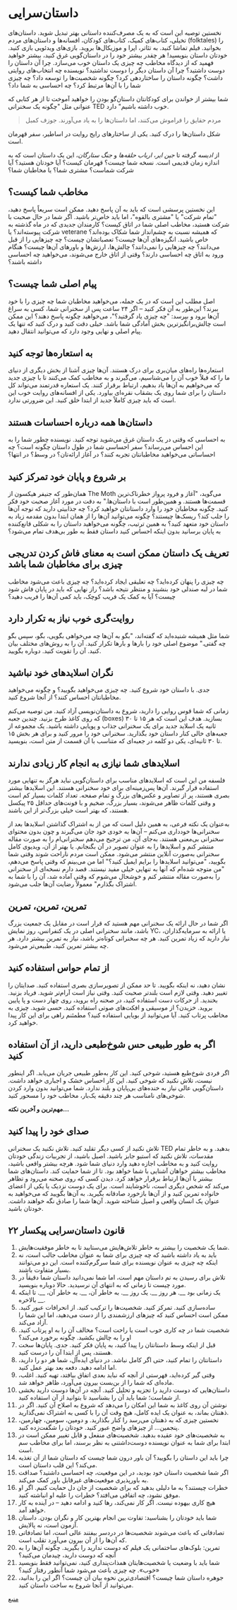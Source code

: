 # داستان‌سرایی

نخستین توصیه این است که به یک مصرف‌کننده داستانی بهتر تبدیل شوید. داستان‌های تخیلی، کتاب‌های کمیک، کتاب‌های کودکان، افسانه‌ها و داستان‌های مردم (folktales) را بخوانید. فیلم تماشا کنید. به تئاتر، اپرا و موزیکال‌ها بروید. بازی‌های ویدئویی بازی کنید. خودتان داستان بنویسید! هر چقدر بیشتر خود را در داستان‌گویی غرق کنید، بیشتر خواهید فهمید که از دیدگاه مخاطب چه چیزی یک داستان خوب می‌سازد. چرا آن داستان را دوست داشتید؟ چرا آن داستان دیگر را دوست نداشتید؟ نویسنده چه انتخاب‌های روایتی داشت؟ چگونه داستان را ساختاردهی کرد؟ چگونه شخصیت‌ها را توسعه داد؟ چه چیزی شما را با آن‌ها مرتبط کرد؟ چه احساسی به شما داد؟

شما بیشتر از خواندن برای کودکانتان داستان‌گو بودن را خواهید آموخت تا از هر کتابی که عنوانی مثل "چگونه یک سخنرانی TED خوب داشته باشیم" دارد. 

> مردم حقایق را فراموش می‌کنند، اما داستان‌ها را به یاد می‌آورند.
> جوزف کمبل


شکل داستان‌ها را درک کنید. یکی از ساختارهای رایج روایت در اساطیر، سفر قهرمان است.

از _ادیسه_ گرفته تا _جین ایر_، _ارباب حلقه‌ها_ و _جنگ ستارگان_، این یک داستان است که به اندازه زمان قدیمی است. نسخه شما چیست؟ قهرمان کیست؟ آیا خودتان هستید؟ آیا شرکت شماست؟ مشتری شما؟ یا مخاطبان شما؟

## مخاطب شما کیست؟

این نخستین پرسشی است که باید به آن پاسخ دهید. ممکن است سریعاً پاسخ دهید، "تمام شرکت" یا "مشتری بالقوه"، اما باید خاص‌تر باشید. اگر شما در حال صحبت با شرکت هستید، مخاطب اصلی شما در اتاق کیست؟ کارمندان جدیدی که در ماه گذشته به شرکت پیوسته‌اند؟ یا veterane که همیشه نسبت به چشم‌انداز شما شکاک بوده‌اند؟ خاص باشید. انگیزه‌های آن‌ها چیست؟ تعصباتشان چیست؟ چه چیزهایی را از قبل می‌دانند؟ چه چیزهایی را نمی‌دانند؟ چالش‌ها، ارزش‌ها و باورهای آن‌ها چیست؟ هنگام ورود به اتاق چه احساسی دارند؟ وقتی از اتاق خارج می‌شوند، می‌خواهید چه احساسی داشته باشند؟

## پیام اصلی شما چیست؟

اصل مطلب این است که در یک جمله، می‌خواهید مخاطبان شما چه چیزی را با خود ببرند؟ این‌طور به آن فکر کنید – اگر ۲۴ ساعت پس از سخنرانی شما، کسی به سراغ آن‌ها برود و بپرسد: "چه چیزی یاد گرفتید؟"، می‌خواهید چگونه پاسخ دهند؟ این ممکن است چالش‌برانگیزترین بخش آمادگی شما باشد. خیلی دقت کنید و درک کنید که تنها یک پیام اصلی و نهایی وجود دارد که می‌توانید انتقال دهید.

## به استعاره‌ها توجه کنید

استعاره‌ها راه‌های میان‌بری برای درک هستند. آن‌ها چیزی آشنا از بخش دیگری از دنیای ما را که قبلاً خوب آن را می‌شناسیم، می‌گیرند و به مخاطب کمک می‌کنند تا با چیزی جدید که می‌خواهیم به آن‌ها یاد بدهیم، ارتباط برقرار کنند. یک استعاره قدرتمند می‌تواند کل داستان را برای شما روی یک بشقاب نقره‌ای بیاورد. یکی از افسانه‌های روایت خوب این است که باید چیزی کاملاً جدید از ابتدا خلق کنید. این ضرورتی ندارد.

## داستان‌ها همه درباره احساسات هستند

به احساسی که وقتی در یک داستان غرق می‌شوید توجه کنید. نویسنده چطور شما را به این احساس می‌رساند؟ سفر احساسی شما در طول داستان چگونه است؟ چه احساساتی می‌خواهید مخاطبانتان تجربه کنند؟ در آغاز ارائه‌تان؟ در وسط؟ در انتها؟

## بر شروع و پایان خود تمرکز کنید

همان‌طور که جنیفر هیکسون از The Moth می‌گوید، "آغاز و فرود پرواز خطرناک‌ترین قسمت‌ها هستند. و همین‌طور است با داستان‌ها." به دقت در مورد آغاز صحبت خود فکر کنید. چگونه مخاطبان خود را وارد داستانتان خواهید کرد؟ چه جذابیتی دارید که توجه آن‌ها را جلب کند؟ ریسک‌ها چیستند؟ چگونه می‌توانید آن‌ها را از همان ابتدا بدون مقدمه زیاد به داستان خود متعهد کنید؟ به همین ترتیب، چگونه می‌خواهید داستان را به شکلی قانع‌کننده به پایان برسانید بدون اینکه احساس کنید داستان فقط به طور بی‌هدف تمام می‌شود؟

## تعریف یک داستان ممکن است به معنای فاش کردن تدریجی چیزی برای مخاطبان شما باشد

چه چیزی را پنهان کرده‌اید؟ چه تعلیقی ایجاد کرده‌اید؟ چه چیزی باعث می‌شود مخاطب شما در لبه صندلی خود بنشیند و منتظر نتیجه باشد؟ راز نهایی که باید در پایان فاش شود چیست؟ آیا به کمک یک فریب کوچک، باید کمی آن‌ها را فریب دهید؟

## روایت‌گری خوب نیاز به تکرار دارد

شما مثل همیشه شنیده‌اید که گفته‌اند، "بگو به آن‌ها چه می‌خواهی بگویی، بگو، سپس بگو چه گفتی." موضوع اصلی خود را بارها و بارها تکرار کنید. آن را به روش‌های مختلف بیان کنید. آن را تقویت کنید. دوباره بگویید.

## نگران اسلایدهای خود نباشید

جدی. با داستان خود شروع کنید. چه چیزی می‌خواهید بگویید؟ و چگونه می‌خواهید مخاطبانتان احساس کنند؟ از آنجا شروع کنید.

زمانی که شما قوس روایی را دارید، شروع به داستان‌نویسی آزاد کنید. من توصیه می‌کنم که روی کاغذ طرح بزنید. چندین جعبه (boxes) بسازید. هدف این است که هر ۱۵ تا ۳۰ ثانیه یک اسلاید جدید برای یک سخنرانی جذاب و پویایی داشته باشید. یک مجموعه از جعبه‌های خالی کنار داستان خود بگذارید. سخنرانی خود را مرور کنید و برای هر بخش ۱۵ تا ۳۰ ثانیه‌ای، یکی دو کلمه در جعبه‌ای که متناسب با آن قسمت از متن است، بنویسید.

## اسلایدهای شما نیازی به انجام کار زیادی ندارند

فلسفه من این است که اسلایدهای مناسب برای داستان‌گویی نباید هرگز به تنهایی مورد استفاده قرار گیرند. آن‌ها پس‌زمینه‌ای برای خود سخنرانی هستند. این اسلایدها بیشتر بصری هستند، پر از تصاویر و عکس‌های بزرگ و تمام صفحه. تعداد کلمات بسیار کم است و وقتی کلمات ظاهر می‌شوند، بسیار بزرگ، ضخیم و با فونت‌های حداقل ۲۵ پیکسل هستند، که بهتر است خیلی بزرگ‌تر از این باشند.

به‌عنوان یک نکته فرعی، به همین دلیل است که من از به اشتراک گذاشتن اسلایدها بعد از سخنرانی‌ها خودداری می‌کنم – آن‌ها به خودی خود جان می‌گیرند و چون بدون محتوای سخنرانی بی‌معنی هستند. به‌جای آن، من ترجیح می‌دهم سخنرانی‌ام را به صورت مقاله منتشر کنم و اسلایدها را به عنوان تصویر در آن بگنجانم. یا بهتر از آن، ویدیوی کامل سخنرانی به‌صورت آنلاین منتشر می‌شود. ممکن است مردم ناراحت شوند وقتی شما بگویید، "می‌توانید اسلایدها را برایم ایمیل کنید؟" اما من می‌بینم که وقتی پاسخ می‌دهم، "من متوجه شده‌ام که آنها به تنهایی خیلی مفید نیستند. قصد دارم نسخه‌ای از سخنرانی را به‌صورت مقاله منتشر کنم و خوشحال می‌شوم که وقتی آماده شد، آن را با شما به اشتراک بگذارم" معمولاً رضایت آن‌ها جلب می‌شود.

## تمرین، تمرین، تمرین

اگر شما در حال ارائه یک سخنرانی مهم هستید که قرار است در مقابل یک جمعیت بزرگ باشد، مانند سخنرانی اصلی در یک کنفرانس، روز نمایش YC، یا ارائه به سرمایه‌گذاران، نیاز دارید که زیاد تمرین کنید. هر چه سخنرانی کوتاه‌تر باشد، نیاز به تمرین بیشتر دارد. هر چه بیشتر تمرین کنید، طبیعی‌تر می‌شود.

## از تمام حواس استفاده کنید

نشان دهید، نه اینکه بگویید. تا حد ممکن از تصویرسازی بصری استفاده کنید. صدایتان را تغییر دهید. وقتی لازم است بلندتر صحبت کنید. وقتی نیاز است آرام‌تر شوید. فریاد بزنید. بخندید. از حرکات دست استفاده کنید، در صحنه راه بروید، روی چهار دست و پا پایین بروید. خزیدن؟ از موسیقی و افکت‌های صوتی استفاده کنید. حسی شوید. چیزی به مخاطب پرتاب کنید. آیا می‌توانید از بویایی استفاده کنید؟ مطمئنم راهی برای این کار پیدا خواهید کرد.

## اگر به طور طبیعی حس شوخ‌طبعی دارید، از آن استفاده کنید

اگر فردی شوخ‌طبع هستید، شوخی کنید. این کار به‌طور طبیعی جریان می‌یابد. اگر اینطور نیست، تلاش نکنید که شوخی کنید. این کار احساس خشک و اجباری خواهد داشت. داستان‌گویی عالی نیاز به خنده‌های بی‌پایان و بلند ندارد. شما می‌توانید بدون وارد کردن شوخی‌های نامناسب هر چند دقیقه یک‌بار، مخاطب خود را مسحور کنید.

**مهم‌ترین و آخرین نکته…**

## صدای خود را پیدا کنید

تلاش نکنید از کسی دیگر تقلید کنید. تلاش نکنید یک سخنرانی TED بدهید. و به خاطر تمام مقدسات، تلاش نکنید که استیو جابز باشید. اصیل باشید، از تجربیات زندگی خودتان روایت کنید و به مخاطب اجازه دهید وارد دنیای شما شود. هرچه بیشتر واقعی باشید، مخاطب بیشتر خواهان آشنایی با شما خواهد بود. تا از شما حمایت کند. داستان‌های شما بیشتر با آن‌ها ارتباط برقرار خواهد کرد. دیدن کسی که روی صحنه می‌رود و تظاهر می‌کند که شخص دیگری است، ناخوشایند است. برای یک دوست نزدیک یا یکی از اعضای خانواده تمرین کنید و از آن‌ها بازخورد صادقانه بگیرید. به آن‌ها بگویید که می‌خواهید به عنوان یک انسان واقعی و اصیل شناخته شوید. آن‌ها شما را صادق نگه خواهند داشت. خودتان باشید.

## ۲۲ قانون داستان‌سرایی پیکسار

1. شما یک شخصیت را بیشتر به خاطر تلاش‌هایش می‌ستایید تا به خاطر موفقیت‌هایش.
2. باید به یاد داشته باشید که چه چیزی برای شما به عنوان مخاطب جالب است، نه اینکه چه چیزی به عنوان نویسنده برای شما سرگرم‌کننده است. این دو می‌توانند بسیار متفاوت باشند.
3. تلاش برای رسیدن به تم داستان مهم است، اما شما نمی‌دانید داستان شما دقیقاً در مورد چیست تا زمانی که به انتهای آن نرسیدید. حالا دوباره بنویسید.
4. یک زمانی بود __. هر روز __. یک روز __. به خاطر آن، __. به خاطر آن، __. تا اینکه بالاخره __.
5. ساده‌سازی کنید. تمرکز کنید. شخصیت‌ها را ترکیب کنید. از انحرافات عبور کنید. ممکن است احساس کنید که چیزهای ارزشمندی را از دست می‌دهید، اما این شما را آزاد می‌کند.
6. شخصیت شما در چه کاری خوب است یا راحت است؟ مخالف آن را به او پرتاب کنید. او را به چالش بکشید. چگونه برخورد می‌کند؟
7. قبل از اینکه وسط داستانتان را پیدا کنید، به پایان فکر کنید. جدی. پایان‌ها سخت هستند، پس از ابتدا آن را درست کنید.
8. داستانتان را تمام کنید، حتی اگر کامل نباشد. در دنیای ایده‌آل، شما هر دو را دارید، اما ادامه دهید. دفعه بعد بهتر عمل کنید.
9. وقتی گیر کرده‌اید، فهرستی از آنچه که نباید بعدی اتفاق بیافتد، تهیه کنید. اغلب، ماده‌ای که شما را از بن‌بست بیرون می‌آورد، ظاهر خواهد شد.
10. داستان‌هایی که دوست دارید را تجزیه و تحلیل کنید. آنچه در آن‌ها دوست دارید بخشی از شماست؛ شما باید آن را بشناسید تا بتوانید از آن استفاده کنید.
11. نوشتن آن روی کاغذ به شما این امکان را می‌دهد که شروع به اصلاح آن کنید. اگر در ذهنتان بماند، به عنوان یک ایده کامل، هیچ وقت آن را با کسی به اشتراک نمی‌گذارید.
12. نخستین چیزی که به ذهنتان می‌رسد را کنار بگذارید. و دومین، سومین، چهارمین، پنجمین... از چیزهای واضح عبور کنید. خودتان را شگفت‌زده کنید.
13. به شخصیت‌های خود عقیده بدهید. شخصیت‌های منفعل و قابل تغییر ممکن است در ابتدا برای شما به عنوان نویسنده دوست‌داشتنی به نظر برسند، اما برای مخاطب سم است.
14. چرا باید این داستان را بگویید؟ آن باور درون شما چیست که داستان شما از آن تغذیه می‌کند؟ این قلب داستان است.
15. اگر شما شخصیت داستان خود بودید، در این موقعیت، چه احساسی داشتید؟ صداقت به باورپذیری موقعیت‌های غیرقابل باور کمک می‌کند.
16. خطرات چیستند؟ به ما دلیلی بدهید که برای شخصیت از جان دل حمایت کنیم. اگر او موفق نشود، چه اتفاقی می‌افتد؟ خطرات را علیه او انباشته کنید.
17. هیچ کاری بیهوده نیست. اگر کار نمی‌کند، رها کنید و ادامه دهید – در آینده به کار خواهد آمد.
18. شما باید خودتان را بشناسید: تفاوت بین انجام بهترین کار و نگران بودن. داستان آزمون است، نه پالایش.
19. تصادفاتی که باعث می‌شوند شخصیت‌ها در دردسر بیفتند عالی است، اما تصادفاتی که آن‌ها را از آن بیرون می‌آورد تقلب است.
20. تمرین: بلوک‌های ساختمانی یک فیلم که دوست ندارید را بگیرید. چگونه آن‌ها را به آنچه که دوست دارید، چیدمان می‌کنید؟
21. شما باید با وضعیت یا شخصیت‌هایتان همذات‌پنداری کنید، نمی‌توانید فقط بنویسید «خوب». چه چیزی باعث می‌شود شما آنطور رفتار کنید؟
22. جوهره داستان شما چیست؟ اقتصادی‌ترین نحوه بیان آن چیست؟ اگر این را بدانید، می‌توانید از آنجا شروع به ساخت داستان کنید.

[منبع](https://www.bringthedonuts.com/essays/storytelling-for-leaders.html)
